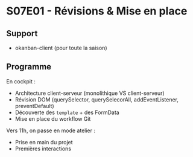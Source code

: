 # S07E01 - Révisions & Mise en place

## Support

- okanban-client (pour toute la saison)

## Programme

En cockpit :

- Architecture client-serveur (monolithique VS client-serveur)
- Révision DOM (querySelector, querySelecorAll, addEventListener, preventDefault)
- Découverte des `template` + des FormData
- Mise en place du workflow Git

Vers 11h, on passe en mode atelier :

- Prise en main du projet
- Premières interactions
